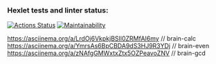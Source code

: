 ### Hexlet tests and linter status:

[![Actions Status](https://github.com/PxHA-source/frontend-project-44/actions/workflows/hexlet-check.yml/badge.svg)](https://github.com/PxHA-source/frontend-project-44/actions)
[![Maintainability](https://api.codeclimate.com/v1/badges/4fe8ffd14a71f7ed7534/maintainability)](https://codeclimate.com/github/PxHA-source/frontend-project-44/maintainability)

https://asciinema.org/a/LrdOj6VkpkjBSIl0ZRMfAI6my // brain-calc
https://asciinema.org/a/YmrsAs6BpCBDA9dS3HJ9R3YDj // brain-even
https://asciinema.org/a/zNAfgGMWxtxZtx5OZPeavoZNV // brain-gcd
